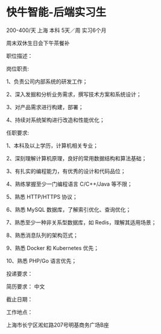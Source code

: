 # 快牛智能-后端实习生

200-400/天 上海 本科 5天／周 实习6个月

周末双休生日会下午茶餐补

职位描述：

岗位职责:

1、负责公司内部系统的研发工作；

2、深入发掘和分析业务需求，撰写技术方案和系统设计；

3、对产品需求进行构建，部署；

4、持续对系统架构进行改造和性能优化；

任职要求:

1、本科及以上学历，计算机相关专业；

2、深刻理解计算机原理，良好的常用数据结构和算法基础；

3、有扎实的编程能力，有优秀的设计和代码品位；

4、熟练掌握至少一门编程语言 C/C++/Java 等不限；

5、熟悉 HTTP/HTTPS 协议；

6、熟悉 MySQL 数据库，了解索引优化、查询优化；

7、熟悉至少一种非关系型数据库，如 Redis，理解其适用场景；

8、熟悉消息队列的架构范式；

9、熟悉 Docker 和 Kubernetes 优先；

10、熟悉 PHP/Go 语言优先；

投递要求：

简历要求： 中文

截止日期：

工作地点：

上海市长宁区淞虹路207号明基商务广场B座